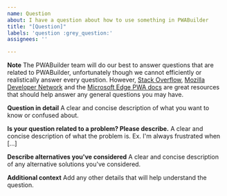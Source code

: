 ```yaml
---
name: Question
about: I have a question about how to use something in PWABuilder
title: "[Question]"
labels: 'question :grey_question:'
assignees: ''

---
```


**Note**
The PWABuilder team will do our best to answer questions that are related to PWABuilder, unfortunately though we cannot
efficiently or realistically answer every question. However, [Stack Overflow](https://stackoverflow.com/), [Mozilla Developer Network](https://developer.mozilla.org/en-US/) and the [Microsoft Edge PWA docs](https://docs.microsoft.com/en-us/microsoft-edge/progressive-web-apps-chromium/) are great resources that should help answer any general questions you may have.

**Question in detail**
A clear and concise description of what you want to know or confused about. 

**Is your question related to a problem? Please describe.**
A clear and concise description of what the problem is. Ex. I'm always frustrated when [...]

**Describe alternatives you've considered**
A clear and concise description of any alternative solutions you've considered.

**Additional context**
Add any other details that will help understand the question.
